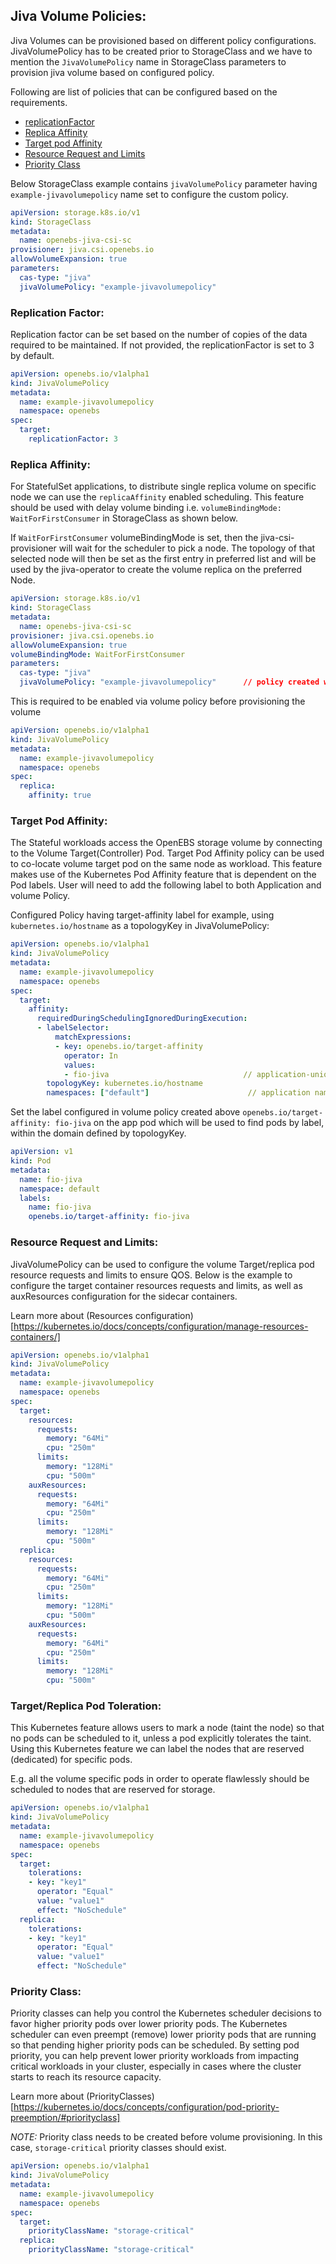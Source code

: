 ## Jiva Volume Policies:

Jiva Volumes can be provisioned based on different policy configurations. JivaVolumePolicy has to be created prior to StorageClass 
and we have to mention the `JivaVolumePolicy` name in StorageClass parameters to provision jiva volume based on configured policy.

Following are list of policies that can be configured based on the requirements.

- [replicationFactor](#replication-factor)
- [Replica Affinity](#replica-affinity)
- [Target pod Affinity](#target-pod-affinity)
- [Resource Request and Limits](#resource-request-and-limits)
- [Priority Class](#priority-class)

Below StorageClass example contains `jivaVolumePolicy` parameter having `example-jivavolumepolicy` name set to configure the custom policy.

```yaml
apiVersion: storage.k8s.io/v1
kind: StorageClass
metadata:
  name: openebs-jiva-csi-sc
provisioner: jiva.csi.openebs.io
allowVolumeExpansion: true
parameters:
  cas-type: "jiva"
  jivaVolumePolicy: "example-jivavolumepolicy"
```

### Replication Factor:

Replication factor can be set based on the number of copies of the data required to be maintained.
If not provided, the replicationFactor is set to 3 by default.

```yaml
apiVersion: openebs.io/v1alpha1
kind: JivaVolumePolicy
metadata:
  name: example-jivavolumepolicy
  namespace: openebs
spec:
  target:
    replicationFactor: 3
```

### Replica Affinity:

For StatefulSet applications, to distribute single replica volume on specific node we can use the `replicaAffinity` enabled scheduling.
This feature should be used with delay volume binding i.e. `volumeBindingMode: WaitForFirstConsumer` in StorageClass as shown below.

If `WaitForFirstConsumer` volumeBindingMode is set, then the jiva-csi-provisioner will wait for the scheduler to pick a node. The topology of that selected node will then be set as the first entry in preferred list and will be used  by the jiva-operator to create the volume
replica on the preferred Node.

```yaml
apiVersion: storage.k8s.io/v1
kind: StorageClass
metadata:
  name: openebs-jiva-csi-sc
provisioner: jiva.csi.openebs.io
allowVolumeExpansion: true
volumeBindingMode: WaitForFirstConsumer
parameters:
  cas-type: "jiva"
  jivaVolumePolicy: "example-jivavolumepolicy"      // policy created with replicaAffinity set to true
```

This is required to be enabled via volume policy before provisioning the volume

```yaml
apiVersion: openebs.io/v1alpha1
kind: JivaVolumePolicy
metadata:
  name: example-jivavolumepolicy
  namespace: openebs
spec:
  replica:
    affinity: true
```

### Target Pod Affinity:

The Stateful workloads access the OpenEBS storage volume by connecting to the Volume Target(Controller) Pod.
Target Pod Affinity policy can be used to co-locate volume target pod on the same node as workload.
This feature makes use of the Kubernetes Pod Affinity feature that is dependent on the Pod labels.
User will need to add the following label to both Application and volume Policy.

Configured Policy having target-affinity label for example, using `kubernetes.io/hostname` as a topologyKey in JivaVolumePolicy:

```yaml
apiVersion: openebs.io/v1alpha1
kind: JivaVolumePolicy
metadata:
  name: example-jivavolumepolicy
  namespace: openebs
spec:
  target:
    affinity:
      requiredDuringSchedulingIgnoredDuringExecution:
      - labelSelector:
          matchExpressions:
          - key: openebs.io/target-affinity
            operator: In
            values:
            - fio-jiva                              // application-unique-label
        topologyKey: kubernetes.io/hostname
        namespaces: ["default"]                      // application namespace
```


Set the label configured in volume policy created above `openebs.io/target-affinity: fio-jiva` on the app pod which will be used to find pods by label, within the domain defined by topologyKey.

```yaml
apiVersion: v1
kind: Pod
metadata:
  name: fio-jiva
  namespace: default
  labels:
    name: fio-jiva
    openebs.io/target-affinity: fio-jiva
```

### Resource Request and Limits:

JivaVolumePolicy can be used to configure the volume Target/replica pod resource requests and
limits to ensure QOS. Below is the example to configure the target container resources
requests and limits, as well as auxResources configuration for the sidecar containers.

Learn more about (Resources configuration)[https://kubernetes.io/docs/concepts/configuration/manage-resources-containers/]

```yaml
apiVersion: openebs.io/v1alpha1
kind: JivaVolumePolicy
metadata:
  name: example-jivavolumepolicy
  namespace: openebs
spec:
  target:
    resources:
      requests:
        memory: "64Mi"
        cpu: "250m"
      limits:
        memory: "128Mi"
        cpu: "500m"
    auxResources:
      requests:
        memory: "64Mi"
        cpu: "250m"
      limits:
        memory: "128Mi"
        cpu: "500m"
  replica:
    resources:
      requests:
        memory: "64Mi"
        cpu: "250m"
      limits:
        memory: "128Mi"
        cpu: "500m"
    auxResources:
      requests:
        memory: "64Mi"
        cpu: "250m"
      limits:
        memory: "128Mi"
        cpu: "500m"
```

### Target/Replica Pod Toleration:

This Kubernetes feature allows users to mark a node (taint the node) so that no pods can be scheduled to it, unless a pod explicitly tolerates the taint.
Using this Kubernetes feature we can label the nodes that are reserved (dedicated) for specific pods.

E.g. all the volume specific pods in order to operate flawlessly should be scheduled to nodes that are reserved for storage.

```yaml
apiVersion: openebs.io/v1alpha1
kind: JivaVolumePolicy
metadata:
  name: example-jivavolumepolicy
  namespace: openebs
spec:
  target:
    tolerations:
    - key: "key1"
      operator: "Equal"
      value: "value1"
      effect: "NoSchedule"
  replica:
    tolerations:
    - key: "key1"
      operator: "Equal"
      value: "value1"
      effect: "NoSchedule"
```


### Priority Class:

Priority classes can help you control the Kubernetes scheduler decisions to favor higher priority pods over lower priority pods.
The Kubernetes scheduler can even preempt (remove) lower priority pods that are running so that pending higher priority pods can be scheduled.
By setting pod priority, you can help prevent lower priority workloads from impacting critical workloads in your cluster, especially in cases where the cluster starts to reach its resource capacity.

Learn more about (PriorityClasses)[https://kubernetes.io/docs/concepts/configuration/pod-priority-preemption/#priorityclass]

*NOTE:* Priority class needs to be created before volume provisioning. In this case, `storage-critical` priority classes should exist.

```yaml
apiVersion: openebs.io/v1alpha1
kind: JivaVolumePolicy
metadata:
  name: example-jivavolumepolicy
  namespace: openebs
spec:
  target:
    priorityClassName: "storage-critical"
  replica:
    priorityClassName: "storage-critical"
```
